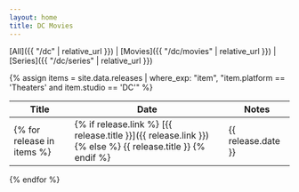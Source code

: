```yaml
---
layout: home
title: DC Movies
---
```


[All]({{ "/dc" | relative_url }}) \| [Movies]({{ "/dc/movies" | relative_url }}) \| [Series]({{ "/dc/series" | relative_url }})

{% assign items = site.data.releases | where_exp: "item", "item.platform == 'Theaters' and item.studio == 'DC'" %}

| Title | Date | Notes |
| ----- | ---- | ----- |
{% for release in items %}| {% if release.link %} [{{ release.title }}]({{ release.link }}) {% else %} {{ release.title }} {% endif %} | {{ release.date }} | {{ release.notes }} |
{% endfor %}
